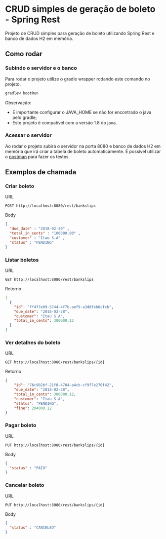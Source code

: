 # CRUD simples de geração de boleto - Spring Rest
Projeto de CRUD simples para geração de boleto utilizando Spring Rest e banco de dados H2 em memória.

## Como rodar
### Subindo o servidor e o banco
Para rodar o projeto utilize o gradle wrapper rodando este comando no projeto.

```cmd
gradlew bootRun
```
Observação: 
* É importante configurar o JAVA_HOME se não for encontrado o java pelo gradle;
* Este projeto é compatível com a versão 1.8 do java. 

### Acessar o servidor
Ao rodar o projeto subirá o servidor na porta 8080 e banco de dados H2 em memória que irá criar a tabela de boleto automaticamente.
É possível utilizar o [postman](https://www.getpostman.com/apps) para fazer os testes. 

## Exemplos de chamada

### Criar boleto
URL
```url
POST http://localhost:8080/rest/bankslips
```
Body
```json
{
  "due_date" : "2018-02-30" ,
  "total_in_cents" : "100000.00" ,
  "customer" : "Itau S.A" ,
  "status" : "PENDING"
}
```
### Listar boletos
URL
```url
GET http://localhost:8080/rest/bankslips
```
Retorno
```json
[
  {
    "id": "ff4f7e09-3744-4f7b-aef9-a3d8feb6cfcb",
    "due_date": "2018-02-28",
    "customer": "Itau S.A",
    "total_in_cents": 300000.12
  }
]
```
### Ver detalhes do boleto
URL
```url
GET http://localhost:8080/rest/bankslips/{id}
```
Retorno
```json
{
    "id": "76c902bf-21f8-4704-a4cb-cf9f7e270f42",
    "due_date": "2018-02-28",
    "total_in_cents": 300000.12,
    "customer": "Itau S.A",
    "status": "PENDING",
    "fine": 294000.12
}
```
### Pagar boleto
URL
```url
PUT http://localhost:8080/rest/bankslips/{id}
```
Body
```json
{
  "status" : "PAID"
}
```
### Cancelar boleto
URL
```url
PUT http://localhost:8080/rest/bankslips/{id}
```
Body
```json
{
  "status" : "CANCELED"
} 


